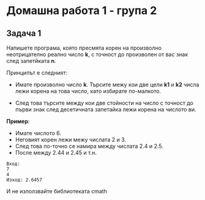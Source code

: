 # Домашна работа 1 - група 2

## Задача 1

Напишете програма, която пресмята корен на произволно неотрицателно реално число **k**, с точност до произволен от вас знак след запетйката **n**.

Принципът е следният:

* Имате произволно число **k**. Търсите межу кои две цели **k1** и **k2** числа лежи корена на това число, като избирате по-малкото.

* След това търсите между кои две стойности на число с точност до първи знак след десетичната запетайка лежи корена на числото ви.

**Пример**: 

* Имате числото 6. 
* Неговият корен лежи межу числата 2 и 3.
* След това по-точно се намира между числата 2.4 и 2.5. 
* После между 2.44 и 2.45 и т.н.

```
Вход: 
7
4
Изход: 2.6457
```
И не използвайте библиотеката cmath

